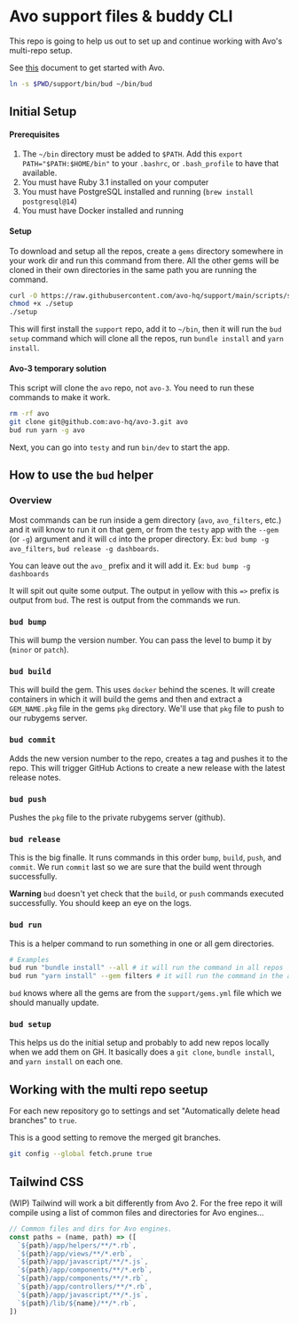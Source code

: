 # Avo support files & buddy CLI

This repo is going to help us out to set up and continue working with Avo's multi-repo setup.

See [this](https://avo-hq.notion.site/Avo-Dev-wiki-1bb5cfb19ef1444daee277a57d82d3b8) document to get started with Avo.

```bash
ln -s $PWD/support/bin/bud ~/bin/bud
```

## Initial Setup

#### Prerequisites

1. The `~/bin` directory must be added to `$PATH`. Add this `export PATH="$PATH:$HOME/bin"` to your `.bashrc`, or `.bash_profile` to have that available.
2. You must have Ruby 3.1 installed on your computer
3. You must have PostgreSQL installed and running (`brew install postgresql@14`)
4. You must have Docker installed and running

#### Setup

To download and setup all the repos, create a `gems` directory somewhere in your work dir and run this command from there. All the other gems will be cloned in their own directories in the same path you are running the command.

```bash
curl -O https://raw.githubusercontent.com/avo-hq/support/main/scripts/setup
chmod +x ./setup
./setup
```

This will first install the `support` repo, add it to `~/bin`, then it will run the `bud setup` command which will clone all the repos, run `bundle install` and `yarn install`.

#### Avo-3 temporary solution

This script will clone the `avo` repo, not `avo-3`. You need to run these commands to make it work.

```bash
rm -rf avo
git clone git@github.com:avo-hq/avo-3.git avo
bud run yarn -g avo
```

Next, you can go into `testy` and run `bin/dev` to start the app.

## How to use the `bud` helper

### Overview

Most commands can be run inside a gem directory (`avo`, `avo_filters`, etc.) and it will know to run it on that gem, or from the `testy` app with the `--gem` (or `-g`) argument and it will `cd` into the proper directory.
Ex: `bud bump -g avo_filters`, `bud release -g dashboards`.

You can leave out the `avo_` prefix and it will add it.
Ex: `bud bump -g dashboards`

It will spit out quite some output. The output in yellow with this `=>` prefix is output from `bud`. The rest is output from the commands we run.

### `bud bump`

This will bump the version number. You can pass the level to bump it by (`minor` or `patch`).

### `bud build`

This will build the gem.
This uses `docker` behind the scenes. It will create containers in which it will build the gems and then and extract a `GEM_NAME.pkg` file in the gems `pkg` directory. We'll use that `pkg` file to push to our rubygems server.

### `bud commit`

Adds the new version number to the repo, creates a tag and pushes it to the repo. This will trigger GitHub Actions to create a new release with the latest release notes.

### `bud push`

Pushes the `pkg` file to the private rubygems server (github).

### `bud release`

This is the big finalle. It runs commands in this order `bump`, `build`, `push`, and `commit`.
We run `commit` last so we are sure that the build went through successfully.

**Warning** `bud` doesn't yet check that the `build`, or `push` commands executed successfully. You should keep an eye on the logs.

### `bud run`

This is a helper command to run something in one or all gem directories.

```bash
# Examples
bud run "bundle install" --all # it will run the command in all repos
bud run "yarn install" --gem filters # it will run the command in the avo_filters repo
```

`bud` knows where all the gems are from the `support/gems.yml` file which we should manually update.

### `bud setup`

This helps us do the initial setup and probably to add new repos locally when we add them on GH.
It basically does a `git clone`, `bundle install`, and `yarn install` on each one.


## Working with the multi repo seetup

For each new repository go to settings and set "Automatically delete head branches" to `true`.

This is a good setting to remove the merged git branches.

```bash
git config --global fetch.prune true
```

## Tailwind CSS

(WIP)
Tailwind will work a bit differently from Avo 2. For the free repo it will compile using a list of common files and directories for Avo engines...

```js
// Common files and dirs for Avo engines.
const paths = (name, path) => ([
  `${path}/app/helpers/**/*.rb`,
  `${path}/app/views/**/*.erb`,
  `${path}/app/javascript/**/*.js`,
  `${path}/app/components/**/*.erb`,
  `${path}/app/components/**/*.rb`,
  `${path}/app/controllers/**/*.rb`,
  `${path}/app/javascript/**/*.js`,
  `${path}/lib/${name}/**/*.rb`,
])
```
